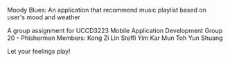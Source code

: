 Moody Blues: An application that recommend music playlist based on user's mood and weather

A group assignment for UCCD3223 Mobile Application Development
Group 20 - Phishermen
Members:
Kong Zi Lin
Steffi Yim Kar Mun
Toh Yun Shuang

Let your feelings play!

